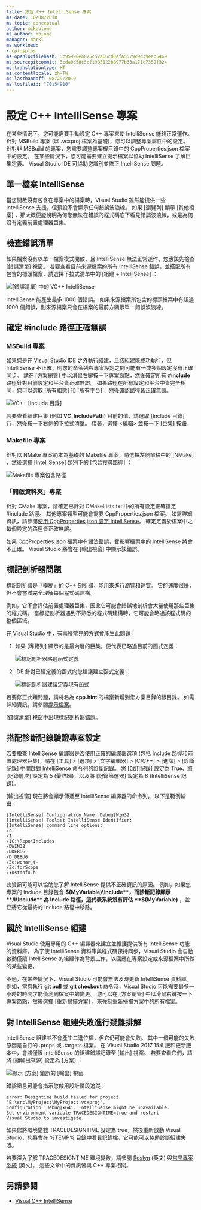 ```yaml
---
title: 設定 C++ IntelliSense 專案
ms.date: 10/08/2018
ms.topic: conceptual
author: mikeblome
ms.author: mblome
manager: markl
ms.workload:
- cplusplus
ms.openlocfilehash: 5c95990eb875c52a66cd0efa5579c9d39eab5469
ms.sourcegitcommit: 3cda0d58c5cf1985122b8977b33a171c7359f324
ms.translationtype: HT
ms.contentlocale: zh-TW
ms.lasthandoff: 08/29/2019
ms.locfileid: "70154910"
---
```

# <a name="configure-a-c-project-for-intellisense"></a>設定 C++ IntelliSense 專案

在某些情況下，您可能需要手動設定 C++ 專案來使 IntelliSense 能夠正常運作。 針對 MSBuild 專案 (以 .vcxproj 檔案為基礎)，您可以調整專案屬性中的設定。 針對非 MSBuild 的專案，您需要調整專案根目錄中的 CppProperties.json 檔案中的設定。 在某些情況下，您可能需要建立提示檔案以協助 IntelliSense 了解巨集定義。 Visual Studio IDE 可協助您識別並修正 IntelliSense 問題。

## <a name="single-file-intellisense"></a>單一檔案 IntelliSense

當您開啟沒有包含在專案中的檔案時，Visual Studio 雖然能提供一些 IntelliSense 支援，但預設不會顯示任何錯誤波浪線。 如果 [瀏覽列]  顯示 [其他檔案]  ，那大概便能說明為何您無法在錯誤的程式碼底下看見錯誤波浪線，或是為何沒有定義前置處理器巨集。

## <a name="check-the-error-list"></a>檢查錯誤清單

如果檔案沒有以單一檔案模式開啟，且 IntelliSense 無法正常運作，您應該先檢查 [錯誤清單] 視窗。 若要查看目前來源檔案的所有 IntelliSense 錯誤，並搭配所有包含的標頭檔案，請選擇下拉式清單中的 [組建 + IntelliSense]  ：

![[錯誤清單] 中的 VC++ IntelliSense](media/vcpp-intellisense-error-list.png)

IntelliSense 能產生最多 1000 個錯誤。 如果來源檔案所包含的標頭檔案中有超過 1000 個錯誤，則來源檔案只會在檔案的最前方顯示單一錯誤波浪線。

## <a name="ensure-include-paths-are-correct"></a>確定 #include 路徑正確無誤

### <a name="msbuild-projects"></a>MSBuild 專案

如果您是在 Visual Studio IDE 之外執行組建，且該組建能成功執行，但 IntelliSense 不正確，則您的命令列與專案設定之間可能有一或多個設定沒有正確同步。 請在 [方案總管]  中以滑鼠右鍵按一下專案節點，然後確定所有 **#include** 路徑針對目前設定和平台皆正確無誤。 如果路徑在所有設定和平台中皆完全相同，您可以選取 [所有組態]  和 [所有平台]  ，然後確認路徑皆正確無誤。

![VC++ [Include 目錄]](media/vcpp-intellisense-include-paths.png)

若要查看組建巨集 (例如 **VC_IncludePath**) 目前的值，請選取 [Include 目錄] 行，然後按一下右側的下拉式清單。 接著，選擇 \<編輯>  並按一下 [巨集]  按鈕。

### <a name="makefile-projects"></a>Makefile 專案

針對以 NMake 專案範本為基礎的 Makefile 專案，請選擇左側窗格中的 [NMake]  ，然後選擇 [IntelliSense]  類別下的 [包含搜尋路徑]  ：

![Makefile 專案包含路徑](media/vcpp-intellisense-makefile-include-paths.png)

### <a name="open-folder-projects"></a>「開啟資料夾」專案

針對 CMake 專案，請確定已針對 CMakeLists.txt 中的所有設定正確指定 #include 路徑。 其他專案類型可能會需要 CppProperties.json 檔案。 如需詳細資訊，請參閱[使用 CppProperties.json 設定 IntelliSense](/cpp/build/open-folder-projects-cpp#configure-code-navigation-with-cpppropertiesjson)。 確定定義於檔案中之每個設定的路徑皆正確無誤。

如果 CppProperties.json 檔案中有語法錯誤，受影響檔案中的 IntelliSense 將會不正確。 Visual Studio 將會在 [輸出視窗] 中顯示該錯誤。

## <a name="tag-parser-issues"></a>標記剖析器問題

標記剖析器是「模糊」的 C++ 剖析器，能用來進行瀏覽和巡覽。 它的速度很快，但不會嘗試完全理解每個程式碼建構。

例如，它不會評估前置處理器巨集，因此它可能會錯誤地剖析會大量使用那些巨集的程式碼。 當標記剖析器遇到不熟悉的程式碼建構時，它可能會略過該程式碼的整個區域。

在 Visual Studio 中，有兩種常見的方式會產生此問題：

1. 如果 [導覽列] 顯示的是最內層的巨集，便代表已略過目前的函式定義：

   ![標記剖析器略過函式定義](media/vcpp-intellisense-tag-parser-macro.png)

1. IDE 針對已經定義的函式向您建議建立函式定義：

   ![標記剖析器建議定義現有函式](media/vcpp-intellisense-tag-parser-function.png)

若要修正此類問題，請將名為 **cpp.hint** 的檔案新增到您方案目錄的根目錄。 如需詳細資訊，請參閱[提示檔案](/cpp/build/reference/hint-files)。

[錯誤清單]  視窗中出現標記剖析器錯誤。

## <a name="validate-project-settings-with-diagnostic-logging"></a>搭配診斷記錄驗證專案設定

若要檢查 IntelliSense 編譯器是否使用正確的編譯器選項 (包括 Include 路徑和前置處理器巨集)，請在 [工具] > [選項] > [文字編輯器] > [C/C++] > [進階] > [診斷記錄]  中開啟對 IntelliSense 命令列的診斷記錄。 將 [啟用記錄]  設定為 True、將 [記錄層次]  設定為 5 (最詳細)，以及將 [記錄篩選器]  設定為 8 (IntelliSense 記錄)。

[輸出視窗] 現在將會顯示傳遞至 IntelliSense 編譯器的命令列。 以下是範例輸出：

```output
[IntelliSense] Configuration Name: Debug|Win32
[IntelliSense] Toolset IntelliSense Identifier:
[IntelliSense] command line options:
/c
/I.
/IC:\Repo\Includes
/DWIN32
/DDEBUG
/D_DEBUG
/Zc:wchar_t-
/Zc:forScope
/Yustdafx.h
```

此資訊可能可以協助您了解 IntelliSense 提供不正確資訊的原因。 例如，如果您專案的 Include 目錄包含 **$(MyVariable)\Include**，而診斷記錄顯示 **/I\Include** 為 Include 路徑，這代表系統沒有評估 **$(MyVariable)** ，並已將它從最終的 Include 路徑中移除。

## <a name="about-the-intellisense-build"></a>關於 IntelliSense 組建

Visual Studio 使用專用的 C++ 編譯器來建立並維護提供所有 IntelliSense 功能的資料庫。 為了使 IntelliSense 資料庫與程式碼保持同步，Visual Studio 會自動啟動僅限 IntelliSense 的組建作為背景工作，以回應在專案設定或來源檔案中所做的某些變更。

不過，在某些情況下，Visual Studio 可能會無法及時更新 IntelliSense 資料庫。 例如，當您執行 **git pull** 或 **git checkout** 命令時，Visual Studio 可能需要最多一小時的時間才能偵測到檔案中的變更。 您可以在 [方案總管]  中以滑鼠右鍵按一下專案節點，然後選擇 [重新掃描方案]  ，來強制重新掃描方案中的所有檔案。

## <a name="troubleshooting-intellisense-build-failures"></a>對 IntelliSense 組建失敗進行疑難排解

IntelliSense 組建並不會產生二進位檔，但它仍可能會失敗。 其中一個可能的失敗原因是自訂的 .props 或 .targets 檔案。 在 Visual Studio 2017 15.6 版和更新版本中，會將僅限 IntelliSense 的組建錯誤記錄至 [輸出] 視窗。 若要查看它們，請將 [顯輸出來源]  設定為 [方案]  ：

![顯示 [方案] 錯誤的 [輸出] 視窗](media/vcpp-intellisense-output-window.png)

錯誤訊息可能會指示您啟用設計階段追蹤：

```output
error: Designtime build failed for project 'E:\src\MyProject\MyProject.vcxproj',
configuration 'Debug|x64'. IntelliSense might be unavailable.
Set environment variable TRACEDESIGNTIME=true and restart
Visual Studio to investigate.
```

如果您將環境變數 TRACEDESIGNTIME 設定為 true，然後重新啟動 Visual Studio，您將會在 %TEMP% 目錄中看見記錄檔，它可能可以協助診斷組建失敗。

若要深入了解 TRACEDESIGNTIME 環境變數，請參閱 [Roslyn](https://github.com/dotnet/roslyn/wiki/Diagnosing-Project-System-Build-Errors) \(英文\) 與[常見專案系統](https://github.com/dotnet/project-system/blob/master/docs/design-time-builds.md) \(英文\)。 這些文章中的資訊皆與 C++ 專案相關。

## <a name="see-also"></a>另請參閱

- [Visual C++ IntelliSense](visual-cpp-intellisense.md)
